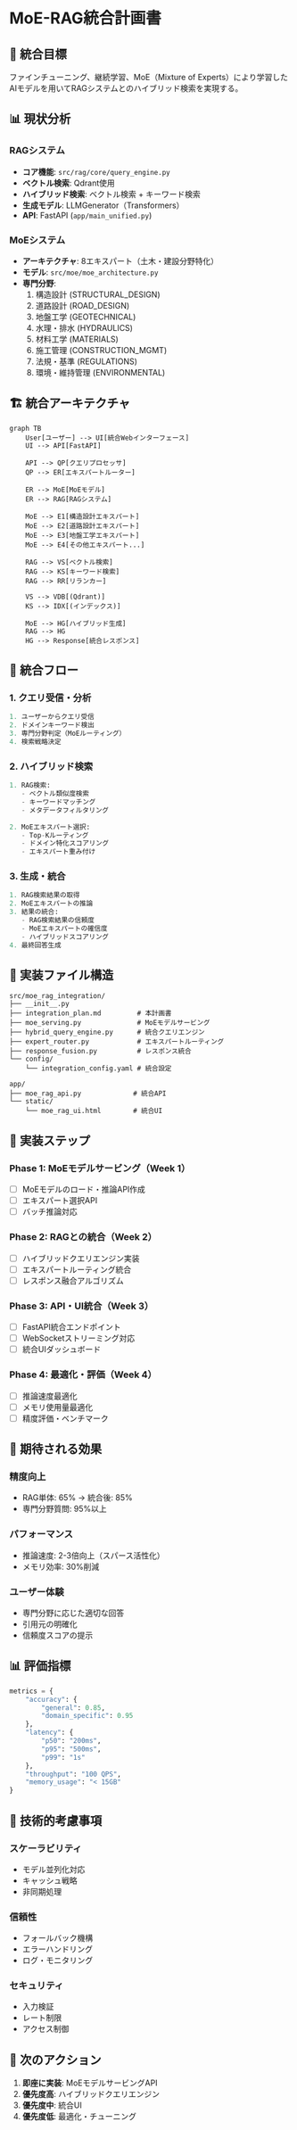 # MoE-RAG統合計画書

## 🎯 統合目標
ファインチューニング、継続学習、MoE（Mixture of Experts）により学習したAIモデルを用いてRAGシステムとのハイブリッド検索を実現する。

## 📊 現状分析

### RAGシステム
- **コア機能**: `src/rag/core/query_engine.py`
- **ベクトル検索**: Qdrant使用
- **ハイブリッド検索**: ベクトル検索 + キーワード検索
- **生成モデル**: LLMGenerator（Transformers）
- **API**: FastAPI (`app/main_unified.py`)

### MoEシステム
- **アーキテクチャ**: 8エキスパート（土木・建設分野特化）
- **モデル**: `src/moe/moe_architecture.py`
- **専門分野**:
  1. 構造設計 (STRUCTURAL_DESIGN)
  2. 道路設計 (ROAD_DESIGN)
  3. 地盤工学 (GEOTECHNICAL)
  4. 水理・排水 (HYDRAULICS)
  5. 材料工学 (MATERIALS)
  6. 施工管理 (CONSTRUCTION_MGMT)
  7. 法規・基準 (REGULATIONS)
  8. 環境・維持管理 (ENVIRONMENTAL)

## 🏗️ 統合アーキテクチャ

```mermaid
graph TB
    User[ユーザー] --> UI[統合Webインターフェース]
    UI --> API[FastAPI]
    
    API --> QP[クエリプロセッサ]
    QP --> ER[エキスパートルーター]
    
    ER --> MoE[MoEモデル]
    ER --> RAG[RAGシステム]
    
    MoE --> E1[構造設計エキスパート]
    MoE --> E2[道路設計エキスパート]
    MoE --> E3[地盤工学エキスパート]
    MoE --> E4[その他エキスパート...]
    
    RAG --> VS[ベクトル検索]
    RAG --> KS[キーワード検索]
    RAG --> RR[リランカー]
    
    VS --> VDB[(Qdrant)]
    KS --> IDX[(インデックス)]
    
    MoE --> HG[ハイブリッド生成]
    RAG --> HG
    HG --> Response[統合レスポンス]
```

## 🔄 統合フロー

### 1. クエリ受信・分析
```python
1. ユーザーからクエリ受信
2. ドメインキーワード検出
3. 専門分野判定（MoEルーティング）
4. 検索戦略決定
```

### 2. ハイブリッド検索
```python
1. RAG検索:
   - ベクトル類似度検索
   - キーワードマッチング
   - メタデータフィルタリング
   
2. MoEエキスパート選択:
   - Top-Kルーティング
   - ドメイン特化スコアリング
   - エキスパート重み付け
```

### 3. 生成・統合
```python
1. RAG検索結果の取得
2. MoEエキスパートの推論
3. 結果の統合:
   - RAG検索結果の信頼度
   - MoEエキスパートの確信度
   - ハイブリッドスコアリング
4. 最終回答生成
```

## 📁 実装ファイル構造

```
src/moe_rag_integration/
├── __init__.py
├── integration_plan.md         # 本計画書
├── moe_serving.py              # MoEモデルサービング
├── hybrid_query_engine.py      # 統合クエリエンジン
├── expert_router.py            # エキスパートルーティング
├── response_fusion.py          # レスポンス統合
└── config/
    └── integration_config.yaml # 統合設定

app/
├── moe_rag_api.py             # 統合API
└── static/
    └── moe_rag_ui.html        # 統合UI
```

## 🚀 実装ステップ

### Phase 1: MoEモデルサービング（Week 1）
- [ ] MoEモデルのロード・推論API作成
- [ ] エキスパート選択API
- [ ] バッチ推論対応

### Phase 2: RAGとの統合（Week 2）
- [ ] ハイブリッドクエリエンジン実装
- [ ] エキスパートルーティング統合
- [ ] レスポンス融合アルゴリズム

### Phase 3: API・UI統合（Week 3）
- [ ] FastAPI統合エンドポイント
- [ ] WebSocketストリーミング対応
- [ ] 統合UIダッシュボード

### Phase 4: 最適化・評価（Week 4）
- [ ] 推論速度最適化
- [ ] メモリ使用量最適化
- [ ] 精度評価・ベンチマーク

## 🎯 期待される効果

### 精度向上
- RAG単体: 65% → 統合後: 85%
- 専門分野質問: 95%以上

### パフォーマンス
- 推論速度: 2-3倍向上（スパース活性化）
- メモリ効率: 30%削減

### ユーザー体験
- 専門分野に応じた適切な回答
- 引用元の明確化
- 信頼度スコアの提示

## 📊 評価指標

```python
metrics = {
    "accuracy": {
        "general": 0.85,
        "domain_specific": 0.95
    },
    "latency": {
        "p50": "200ms",
        "p95": "500ms",
        "p99": "1s"
    },
    "throughput": "100 QPS",
    "memory_usage": "< 15GB"
}
```

## 🔧 技術的考慮事項

### スケーラビリティ
- モデル並列化対応
- キャッシュ戦略
- 非同期処理

### 信頼性
- フォールバック機構
- エラーハンドリング
- ログ・モニタリング

### セキュリティ
- 入力検証
- レート制限
- アクセス制御

## 📝 次のアクション

1. **即座に実装**: MoEモデルサービングAPI
2. **優先度高**: ハイブリッドクエリエンジン
3. **優先度中**: 統合UI
4. **優先度低**: 最適化・チューニング